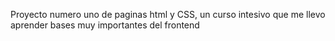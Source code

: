 Proyecto numero uno de paginas html y CSS, un curso intesivo que me llevo aprender bases muy importantes del frontend
